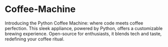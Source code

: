 # Coffee-Machine
Introducing the Python Coffee Machine: where code meets coffee perfection. This sleek appliance, powered by Python, offers a customizable brewing experience. Open-source for enthusiasts, it blends tech and taste, redefining your coffee ritual.
